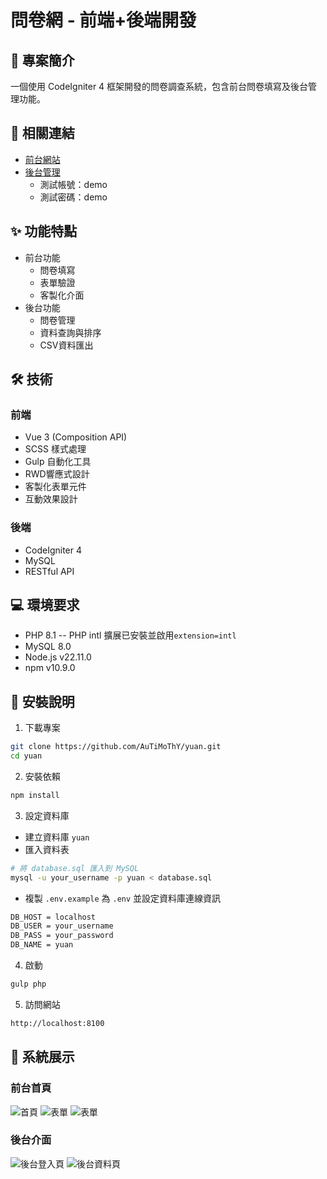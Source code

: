 # 問卷網 - 前端+後端開發

## 📝 專案簡介
一個使用 CodeIgniter 4 框架開發的問卷調查系統，包含前台問卷填寫及後台管理功能。

## 🔗 相關連結
- [前台網站](https://demo-yuan.auozzy.com/)
- [後台管理](https://demo-yuan.auozzy.com/demoadmin)
  - 測試帳號：demo
  - 測試密碼：demo

## ✨ 功能特點
- 前台功能
  - 問卷填寫
  - 表單驗證
  - 客製化介面
- 後台功能
  - 問卷管理
  - 資料查詢與排序
  - CSV資料匯出

## 🛠 技術
### 前端
- Vue 3 (Composition API)
- SCSS 樣式處理
- Gulp 自動化工具
- RWD響應式設計
- 客製化表單元件
- 互動效果設計

### 後端
- CodeIgniter 4
- MySQL
- RESTful API


## 💻 環境要求
- PHP 8.1
-- PHP intl 擴展已安裝並啟用`extension=intl`
- MySQL 8.0
- Node.js v22.11.0
- npm v10.9.0

## 🔧 安裝說明
1. 下載專案
```bash
git clone https://github.com/AuTiMoThY/yuan.git
cd yuan
```

2. 安裝依賴
```bash
npm install
```

3. 設定資料庫
- 建立資料庫 `yuan`
- 匯入資料表
```bash
# 將 database.sql 匯入到 MySQL
mysql -u your_username -p yuan < database.sql
```
- 複製 `.env.example` 為 `.env` 並設定資料庫連線資訊
```bash
DB_HOST = localhost
DB_USER = your_username
DB_PASS = your_password
DB_NAME = yuan
```

4. 啟動
```bash
gulp php
```

5. 訪問網站
```bash
http://localhost:8100
```



## 📸 系統展示
### 前台首頁
![首頁](https://demo.auozzy.com/picture/yuan-index.jpg)
![表單](https://demo.auozzy.com/picture/yuan-form-1.jpg)
![表單](https://demo.auozzy.com/picture/yuan-form-2.jpg)

### 後台介面
![後台登入頁](https://demo.auozzy.com/picture/yuan-admin-login.jpg)
![後台資料頁](https://demo.auozzy.com/picture/yuan-admin-datatable.jpg)

